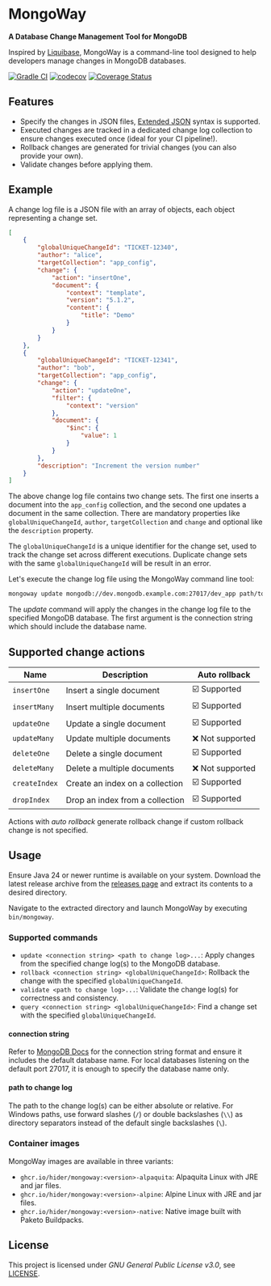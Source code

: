 # MongoWay

**A Database Change Management Tool for MongoDB**

Inspired by [Liquibase](https://github.com/liquibase/liquibase),
MongoWay is a command-line tool designed to help developers manage changes in MongoDB databases.

[![Gradle CI](https://github.com/hider/mongoway/actions/workflows/gradle-ci.yml/badge.svg)](https://github.com/hider/mongoway/actions/workflows/gradle-ci.yml)
[![codecov](https://codecov.io/github/hider/mongoway/graph/badge.svg?token=ZZ7L88LGKO)](https://codecov.io/github/hider/mongoway)
[![Coverage Status](https://coveralls.io/repos/github/hider/mongoway/badge.svg?branch=main)](https://coveralls.io/github/hider/mongoway?branch=main)

## Features

- Specify the changes in JSON files, [Extended JSON](https://www.mongodb.com/docs/manual/reference/mongodb-extended-json/) syntax is supported.
- Executed changes are tracked in a dedicated change log collection to ensure changes executed once (ideal for your CI pipeline!).
- Rollback changes are generated for trivial changes (you can also provide your own).
- Validate changes before applying them.

## Example

A change log file is a JSON file with an array of objects, each object representing a change set.

```json
[
    {
        "globalUniqueChangeId": "TICKET-12340",
        "author": "alice",
        "targetCollection": "app_config",
        "change": {
            "action": "insertOne",
            "document": {
                "context": "template",
                "version": "5.1.2",
                "content": {
                    "title": "Demo"
                }
            }
        }
    },
    {
        "globalUniqueChangeId": "TICKET-12341",
        "author": "bob",
        "targetCollection": "app_config",
        "change": {
            "action": "updateOne",
            "filter": {
                "context": "version"
            },
            "document": {
                "$inc": {
                    "value": 1
                }
            }
        },
        "description": "Increment the version number"
    }
]
```

The above change log file contains two change sets.
The first one inserts a document into the `app_config` collection, and the second one updates a document in the same collection.
There are mandatory properties like `globalUniqueChangeId`, `author`, `targetCollection` and `change` and optional like the `description` property.

The `globalUniqueChangeId` is a unique identifier for the change set, used to track the change set across different executions.
Duplicate change sets with the same `globalUniqueChangeId` will be result in an error.

Let's execute the change log file using the MongoWay command line tool:

```bash
mongoway update mongodb://dev.mongodb.example.com:27017/dev_app path/to/changelog.json
```

The _update_ command will apply the changes in the change log file to the specified MongoDB database.
The first argument is the connection string which should include the database name.


## Supported change actions

| Name          | Description                     | Auto rollback   |
|---------------|---------------------------------|-----------------|
| `insertOne`   | Insert a single document        | ☑️ Supported    |
| `insertMany`  | Insert multiple documents       | ☑️ Supported    |
| `updateOne`   | Update a single document        | ☑️ Supported    |
| `updateMany`  | Update multiple documents       | ❌ Not supported |
| `deleteOne`   | Delete a single document        | ☑️ Supported    |
| `deleteMany`  | Delete a multiple documents     | ❌ Not supported |
| `createIndex` | Create an index on a collection | ☑️ Supported    |
| `dropIndex`   | Drop an index from a collection | ☑️ Supported    |

Actions with _auto rollback_ generate rollback change if custom rollback change is not specified.

## Usage

Ensure Java 24 or newer runtime is available on your system.
Download the latest release archive from the [releases page](https://github.com/hider/mongoway/releases) and extract its contents to a desired directory.

Navigate to the extracted directory and launch MongoWay by executing `bin/mongoway`.

### Supported commands

- `update <connection string> <path to change log>...`: Apply changes from the specified change log(s) to the MongoDB database.
- `rollback <connection string> <globalUniqueChangeId>`: Rollback the change with the specified `globalUniqueChangeId`.
- `validate <path to change log>...`: Validate the change log(s) for correctness and consistency.
- `query <connection string> <globalUniqueChangeId>`: Find a change set with the specified `globalUniqueChangeId`.

#### connection string

Refer to [MongoDB Docs](https://www.mongodb.com/docs/manual/reference/connection-string/#standard-connection-string-format) for the connection string format
and ensure it includes the default database name.
For local databases listening on the default port 27017, it is enough to specify the database name only.

#### path to change log

The path to the change log(s) can be either absolute or relative.
For Windows paths, use forward slashes (`/`) or double backslashes (`\\`) as directory separators instead of the default single backslashes (`\`).

### Container images

MongoWay images are available in three variants:

- `ghcr.io/hider/mongoway:<version>-alpaquita`: Alpaquita Linux with JRE and jar files.
- `ghcr.io/hider/mongoway:<version>-alpine`:  Alpine Linux with JRE and jar files.
- `ghcr.io/hider/mongoway:<version>-native`: Native image built with Paketo Buildpacks.

## License

This project is licensed under _GNU General Public License v3.0_, see [LICENSE](/LICENSE).
